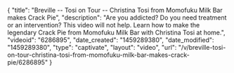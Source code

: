 {
    "title": "Breville -- Tosi on Tour  -- Christina Tosi from Momofuku Milk Bar makes Crack Pie",
    "description": "Are you addicted? Do you need treatment or an intervention? This video will not help. Learn how to make the legendary Crack Pie from Momofuku Milk Bar with Christina Tosi at home.",
    "videoid": "6286895",
    "date_created": "1459289380",
    "date_modified": "1459289380",
    "type": "captivate",
    "layout": "video",
    "url": "\/v\/breville-tosi-on-tour-christina-tosi-from-momofuku-milk-bar-makes-crack-pie\/6286895"
}
